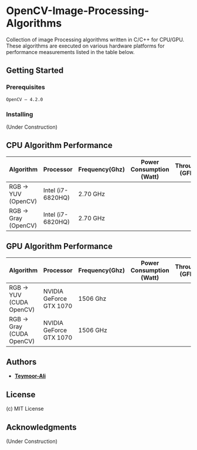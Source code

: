 # OpenCV-Image-Processing-Algorithms 

Collection of image Processing algorithms written in C/C++ for CPU/GPU. These algorithms are executed on various hardware platforms for performance measurements listed in the table below. 

## Getting Started

### Prerequisites

```
OpenCV – 4.2.0

```

### Installing
(Under Construction)

## CPU Algorithm Performance 
|Algorithm|Processor|Frequency(Ghz)|Power Consumption (Watt)|Throughput (GFlops)|
|-------------| ------------- | ------------- | ------------- | ------------- |
|RGB -> YUV (OpenCV)| Intel (i7-6820HQ)|  2.70 GHz ||
|RGB -> Gray (OpenCV)| Intel (i7-6820HQ)|  2.70 GHz ||
## GPU Algorithm Performance 
|Algorithm|Processor|Frequency(Ghz)|Power Consumption (Watt)|Throughput (GFlops)|
|-------------| ------------- | ------------- | ------------- | ------------- |
|RGB -> YUV (CUDA OpenCV)| NVIDIA GeForce GTX 1070| 1506 Ghz ||
|RGB -> Gray (CUDA OpenCV)| NVIDIA GeForce GTX 1070| 1506  GHz ||

## Authors

* **[Teymoor-Ali](https://github.com/Teymoor-Ali)** 

## License
(c) MIT License 

## Acknowledgments
(Under Construction)


